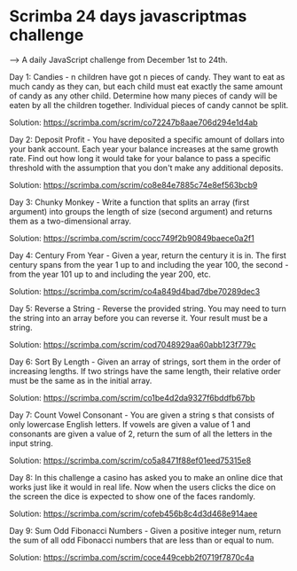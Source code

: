 # Scrimba 24 days javascriptmas challenge

--> A daily JavaScript challenge from December 1st to 24th.

Day 1: Candies - n children have got n pieces of candy. They want to eat as much candy as they can, but each child must eat exactly the same amount of candy as any other child. Determine how many pieces of candy will be eaten by all the children together. Individual pieces of candy cannot be split.

Solution: https://scrimba.com/scrim/co72247b8aae706d294e1d4ab

Day 2: Deposit Profit - You have deposited a specific amount of dollars into your bank account. Each year your balance increases at the same growth rate. Find out how long it would take for your balance to pass a specific threshold with the assumption that you don't make any additional deposits.

Solution: https://scrimba.com/scrim/co8e84e7885c74e8ef563bcb9

Day 3: Chunky Monkey - Write a function that splits an array (first argument) into groups the length of size (second argument) and returns them as a two-dimensional array.

Solution: https://scrimba.com/scrim/cocc749f2b90849baece0a2f1

Day 4: Century From Year - Given a year, return the century it is in. The first century spans from the year 1 up to and including the year 100, the second - from the year 101 up to and including the year 200, etc.

Solution: https://scrimba.com/scrim/co4a849d4bad7dbe70289dec3

Day 5: Reverse a String - Reverse the provided string. You may need to turn the string into an array before you can reverse it. Your result must be a string.

Solution: https://scrimba.com/scrim/cod7048929aa60abb123f779c

Day 6: Sort By Length - Given an array of strings, sort them in the order of increasing lengths. If two strings have the same length, their relative order must be the same as in the initial array.

Solution: https://scrimba.com/scrim/co1be4d2da9327f6bddfb67bb

Day 7: Count Vowel Consonant - You are given a string s that consists of only lowercase English letters. If vowels are given a value of 1 and consonants are given a value of 2, return the sum of all the letters in the input string.

Solution: https://scrimba.com/scrim/co5a8471f88ef01eed75315e8

Day 8: In this challenge a casino has asked you to make an online dice that works just like it would in real life. Now when the users clicks the dice on the screen the dice is expected to show one of the faces randomly.

Solution: https://scrimba.com/scrim/cofeb456b8c4d3d468e914aee

Day 9: Sum Odd Fibonacci Numbers - Given a positive integer num, return the sum of all odd Fibonacci numbers that are less than or equal to num.

Solution: https://scrimba.com/scrim/coce449cebb2f0719f7870c4a
